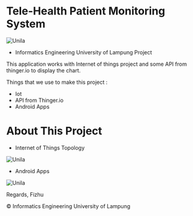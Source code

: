 # Tele-Health Patient Monitoring System 
 ![Unila](http://if.unila.ac.id/wp-content/uploads/2018/08/Logo-Teknik-Informatika-Unila-Putih.png)
- Informatics Engineering University of Lampung Project


This application works with Internet of things project and some API from thinger.io to display the chart.

Things that we use to make this project :

  - Iot
  - API from Thinger.io
  - Android Apps

# About This Project

- Internet of Things Topology

![Unila](https://trello-attachments.s3.amazonaws.com/5b8d519117286333b2404ea5/5b9e04283066217c4495f0cf/435f8512b5c7590f5bfd5663c76ef70c/Tele-Health_Monitoring_System.png)

- Android Apps

![Unila](https://trello-attachments.s3.amazonaws.com/5b8d519117286333b2404ea5/5bc6d9a5bb5aa64999a8e63f/da802e6b0bbb222deed27272ffe0e8ee/photo.jpg)



Regards, Fizhu

© Informatics Engineering University of Lampung
